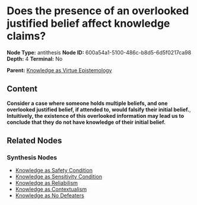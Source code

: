 # Does the presence of an overlooked justified belief affect knowledge claims?

**Node Type:** antithesis
**Node ID:** 600a54a1-5100-486c-b8d5-6d5f0217ca98
**Depth:** 4
**Terminal:** No

**Parent:** [Knowledge as Virtue Epistemology](knowledge-as-virtue-epistemology-synthesis-02df61d2-9c7e-4ff7-b545-6d28025dd3a5.md)

## Content

**Consider a case where someone holds multiple beliefs, and one overlooked justified belief, if attended to, would falsify their initial belief.**, **Intuitively, the existence of this overlooked information may lead us to conclude that they do not have knowledge of their initial belief.**

## Related Nodes

### Synthesis Nodes

- [Knowledge as Safety Condition](knowledge-as-safety-condition-synthesis-afbcfaff-4f6c-42f5-aafa-e849173e6b31.md)
- [Knowledge as Sensitivity Condition](knowledge-as-sensitivity-condition-synthesis-5cd7171e-ee55-42f7-855a-490f35689942.md)
- [Knowledge as Reliabilism](knowledge-as-reliabilism-synthesis-f1f7590b-31b7-4b65-bce6-994416c36f5d.md)
- [Knowledge as Contextualism](knowledge-as-contextualism-synthesis-48caf0ee-5987-4c8f-bed2-7e27cda7d120.md)
- [Knowledge as No Defeaters](knowledge-as-no-defeaters-synthesis-e4f14836-40d7-4b61-b218-4cae457f2566.md)
